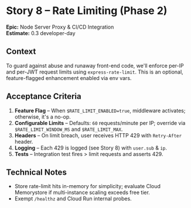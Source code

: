 # Story 8 – Rate Limiting (Phase 2)

**Epic:** Node Server Proxy & CI/CD Integration  
**Estimate:** 0.3 developer-day

## Context
To guard against abuse and runaway front-end code, we'll enforce per-IP and per-JWT request limits using `express-rate-limit`. This is an optional, feature-flagged enhancement enabled via env vars.

## Acceptance Criteria
1. **Feature Flag** – When `$RATE_LIMIT_ENABLED=true`, middleware activates; otherwise, it's a no-op.
2. **Configurable Limits** – Defaults: `60` requests/minute per IP; override via `$RATE_LIMIT_WINDOW_MS` and `$RATE_LIMIT_MAX`.
3. **Headers** – On limit breach, user receives HTTP 429 with `Retry-After` header.
4. **Logging** – Each 429 is logged (see Story 8) with `user.sub` & `ip`.
5. **Tests** – Integration test fires > limit requests and asserts 429.

## Technical Notes
* Store rate-limit hits in-memory for simplicity; evaluate Cloud Memorystore if multi-instance scaling exceeds free tier.
* Exempt `/healthz` and Cloud Run internal probes. 